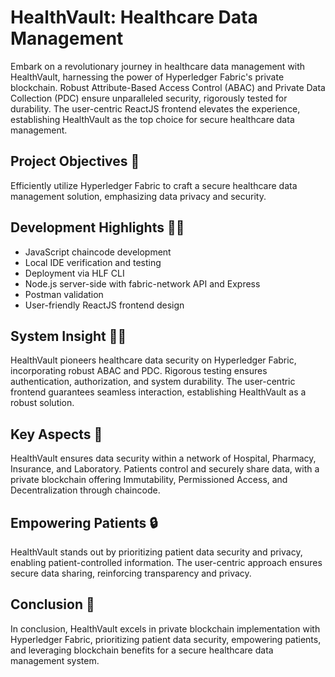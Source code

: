 # HealthVault: Healthcare Data Management 

Embark on a revolutionary journey in healthcare data management with HealthVault, harnessing the power of Hyperledger Fabric's private blockchain. Robust Attribute-Based Access Control (ABAC) and Private Data Collection (PDC) ensure unparalleled security, rigorously tested for durability. The user-centric ReactJS frontend elevates the experience, establishing HealthVault as the top choice for secure healthcare data management.

## Project Objectives 🚀
Efficiently utilize Hyperledger Fabric to craft a secure healthcare data management solution, emphasizing data privacy and security.

## Development Highlights 👩‍💻
- JavaScript chaincode development
- Local IDE verification and testing
- Deployment via HLF CLI
- Node.js server-side with fabric-network API and Express
- Postman validation
- User-friendly ReactJS frontend design

## System Insight 🏥🔐
HealthVault pioneers healthcare data security on Hyperledger Fabric, incorporating robust ABAC and PDC. Rigorous testing ensures authentication, authorization, and system durability. The user-centric frontend guarantees seamless interaction, establishing HealthVault as a robust solution.

## Key Aspects 🌟
HealthVault ensures data security within a network of Hospital, Pharmacy, Insurance, and Laboratory. Patients control and securely share data, with a private blockchain offering Immutability, Permissioned Access, and Decentralization through chaincode.

## Empowering Patients 🔒
HealthVault stands out by prioritizing patient data security and privacy, enabling patient-controlled information. The user-centric approach ensures secure data sharing, reinforcing transparency and privacy.

## Conclusion 🌟
In conclusion, HealthVault excels in private blockchain implementation with Hyperledger Fabric, prioritizing patient data security, empowering patients, and leveraging blockchain benefits for a secure healthcare data management system.
